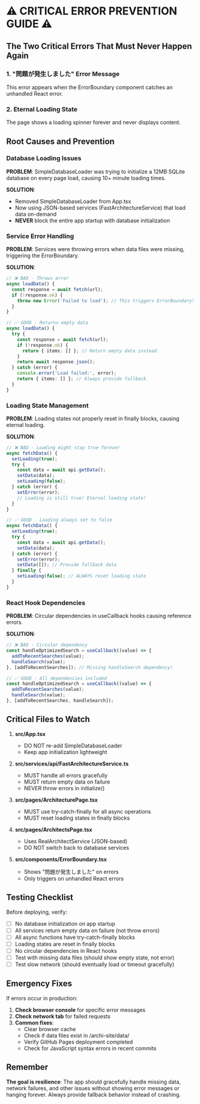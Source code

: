 # ⚠️ CRITICAL ERROR PREVENTION GUIDE ⚠️

## The Two Critical Errors That Must Never Happen Again

### 1. "問題が発生しました" Error Message
This error appears when the ErrorBoundary component catches an unhandled React error.

### 2. Eternal Loading State
The page shows a loading spinner forever and never displays content.

## Root Causes and Prevention

### Database Loading Issues
**PROBLEM**: SimpleDatabaseLoader was trying to initialize a 12MB SQLite database on every page load, causing 10+ minute loading times.

**SOLUTION**: 
- Removed SimpleDatabaseLoader from App.tsx
- Now using JSON-based services (FastArchitectureService) that load data on-demand
- **NEVER** block the entire app startup with database initialization

### Service Error Handling
**PROBLEM**: Services were throwing errors when data files were missing, triggering the ErrorBoundary.

**SOLUTION**:
```typescript
// ❌ BAD - Throws error
async loadData() {
  const response = await fetch(url);
  if (!response.ok) {
    throw new Error('Failed to load'); // This triggers ErrorBoundary!
  }
}

// ✅ GOOD - Returns empty data
async loadData() {
  try {
    const response = await fetch(url);
    if (!response.ok) {
      return { items: [] }; // Return empty data instead
    }
    return await response.json();
  } catch (error) {
    console.error('Load failed:', error);
    return { items: [] }; // Always provide fallback
  }
}
```

### Loading State Management
**PROBLEM**: Loading states not properly reset in finally blocks, causing eternal loading.

**SOLUTION**:
```typescript
// ❌ BAD - Loading might stay true forever
async fetchData() {
  setLoading(true);
  try {
    const data = await api.getData();
    setData(data);
    setLoading(false);
  } catch (error) {
    setError(error);
    // Loading is still true! Eternal loading state!
  }
}

// ✅ GOOD - Loading always set to false
async fetchData() {
  setLoading(true);
  try {
    const data = await api.getData();
    setData(data);
  } catch (error) {
    setError(error);
    setData([]); // Provide fallback data
  } finally {
    setLoading(false); // ALWAYS reset loading state
  }
}
```

### React Hook Dependencies
**PROBLEM**: Circular dependencies in useCallback hooks causing reference errors.

**SOLUTION**:
```typescript
// ❌ BAD - Circular dependency
const handleOptimizedSearch = useCallback((value) => {
  addToRecentSearches(value);
  handleSearch(value);
}, [addToRecentSearches]); // Missing handleSearch dependency!

// ✅ GOOD - All dependencies included
const handleOptimizedSearch = useCallback((value) => {
  addToRecentSearches(value);
  handleSearch(value);
}, [addToRecentSearches, handleSearch]);
```

## Critical Files to Watch

1. **src/App.tsx**
   - DO NOT re-add SimpleDatabaseLoader
   - Keep app initialization lightweight

2. **src/services/api/FastArchitectureService.ts**
   - MUST handle all errors gracefully
   - MUST return empty data on failure
   - NEVER throw errors in initialize()

3. **src/pages/ArchitecturePage.tsx**
   - MUST use try-catch-finally for all async operations
   - MUST reset loading states in finally blocks

4. **src/pages/ArchitectsPage.tsx**
   - Uses RealArchitectService (JSON-based)
   - DO NOT switch back to database services

5. **src/components/ErrorBoundary.tsx**
   - Shows "問題が発生しました" on errors
   - Only triggers on unhandled React errors

## Testing Checklist

Before deploying, verify:
- [ ] No database initialization on app startup
- [ ] All services return empty data on failure (not throw errors)
- [ ] All async functions have try-catch-finally blocks
- [ ] Loading states are reset in finally blocks
- [ ] No circular dependencies in React hooks
- [ ] Test with missing data files (should show empty state, not error)
- [ ] Test slow network (should eventually load or timeout gracefully)

## Emergency Fixes

If errors occur in production:

1. **Check browser console** for specific error messages
2. **Check network tab** for failed requests
3. **Common fixes**:
   - Clear browser cache
   - Check if data files exist in /archi-site/data/
   - Verify GitHub Pages deployment completed
   - Check for JavaScript syntax errors in recent commits

## Remember

**The goal is resilience**: The app should gracefully handle missing data, network failures, and other issues without showing error messages or hanging forever. Always provide fallback behavior instead of crashing.
